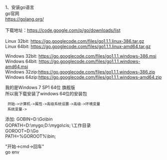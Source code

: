 1、安装go语言      
go官网         
<a href="https://golang.org/">https://golang.org/</a><br/>
<br/>
下载地址：<a href="https://code.google.com/p/go/downloads/list">https://code.google.com/p/go/downloads/list</a><br/>
<br/>
Linux 32bit: <a href="https://go.googlecode.com/files/go1.1.1.linux-386.tar.gz">https://go.googlecode.com/files/go1.1.1.linux-386.tar.gz</a><br/>
Linux 64bit: <a href="https://go.googlecode.com/files/go1.1.1.linux-amd64.tar.gz">https://go.googlecode.com/files/go1.1.1.linux-amd64.tar.gz</a><br/>

Windows 32bit: <a href="https://go.googlecode.com/files/go1.1.1.windows-386.msi">https://go.googlecode.com/files/go1.1.1.windows-386.msi</a><br/>
Windows 64bit: <a href="https://go.googlecode.com/files/go1.1.1.windows-amd64.msi">https://go.googlecode.com/files/go1.1.1.windows-amd64.msi</a><br/>
Windows 32zip:<a href="https://go.googlecode.com/files/go1.1.1.windows-386.zip">https://go.googlecode.com/files/go1.1.1.windows-386.zip</a><br/>
Windows 64zip:<a href="https://go.googlecode.com/files/go1.1.1.windows-amd64.zip">https://go.googlecode.com/files/go1.1.1.windows-amd64.zip</a><br/>

     
我的是Windows 7 SP1 64位 旗舰版            
所以我下载安装了windows 64位的安装包           
             
     开始->计算机->属性->高级系统设置->高级->环境变量         
     系统变量->           
添加: 
     GOBIN=D:\Go\bin           
     GOPATH=D:\mygo;D:\mygo\cis;  \\工作目录          
     GOROOT=D:\Go          
     PATH=%GOROOT%\bin;            
           
"开始->cmd->回车"      
     go env

